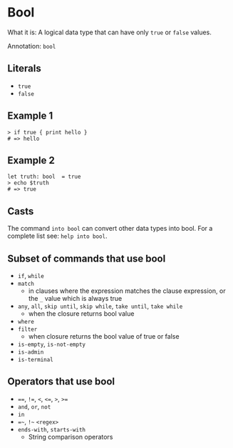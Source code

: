 # Bool

What it is: A logical data type that can have only `true` or `false` values.

Annotation: `bool`

## Literals

- `true`
- `false`

## Example 1

```nu
> if true { print hello }
# => hello
```

## Example 2

```nu
let truth: bool  = true
> echo $truth
# => true
```

## Casts

The command `into bool` can convert other data types into bool.
For a complete list see: `help into bool`.

## Subset of commands that use bool

- `if`, `while`
- `match`
  - in clauses where the expression matches the clause expression, or the `_` value which is always true
- `any`, `all`, `skip until`, `skip while`, `take until`, `take while`
  - when the closure returns bool value
- `where`
- `filter`
  - when closure returns the bool value of true or false
- `is-empty`, `is-not-empty`
- `is-admin`
- `is-terminal`

## Operators that use bool

- `==`, `!=`, `<`, `<=`, `>`, `>=`
- `and`, `or`, `not`
- `in`
- `=~`, `!~` `<regex>`
- `ends-with`, `starts-with`
  - String comparison operators
